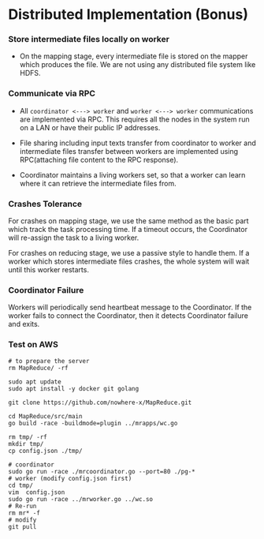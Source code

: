 # Distributed Implementation (Bonus)

### Store intermediate files locally on worker

- On the mapping stage, every intermediate file is stored on the mapper which produces the file. We are not using any distributed file system like HDFS.

### Communicate via RPC

- All `coordinator <---> worker` and `worker <---> worker` communications are implemented via RPC. This requires all the nodes in the system run on a LAN or have their public IP addresses. 

- File sharing including input texts transfer from coordinator to worker and intermediate files transfer between workers are implemented using RPC(attaching file content to the RPC response). 

- Coordinator maintains a living workers set, so that a worker can learn where it can retrieve the intermediate files from.

### Crashes Tolerance

For crashes on mapping stage, we use the same method as the basic part which track the task processing time. If a timeout occurs, the Coordinator will re-assign the task to a living worker.

For crashes on reducing stage, we use a passive style to handle them. If a worker which stores intermediate files crashes, the whole system will wait until this worker restarts.

### Coordinator Failure

Workers will periodically send heartbeat message to the Coordinator. If the worker fails to connect the Coordinator, then it detects Coordinator failure and exits.

### Test on AWS

``` shell
# to prepare the server
rm MapReduce/ -rf

sudo apt update 
sudo apt install -y docker git golang

git clone https://github.com/nowhere-x/MapReduce.git

cd MapReduce/src/main
go build -race -buildmode=plugin ../mrapps/wc.go

rm tmp/ -rf
mkdir tmp/ 
cp config.json ./tmp/

# coordinator
sudo go run -race ./mrcoordinator.go --port=80 ./pg-*
# worker (modify config.json first)
cd tmp/
vim  config.json
sudo go run -race ../mrworker.go ../wc.so
# Re-run 
rm mr* -f
# modify
git pull
```